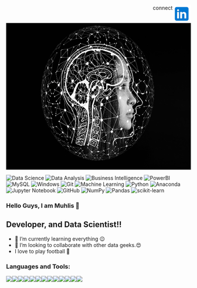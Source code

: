 

<a href="https://www.linkedin.com/in/muhliscm/"><img src="images/icons8-linkedin-240.png" alt="LinkedIn Profile" width="50" height="50" align="right"></img></a>
<p align="right">connect</p>
<img src="images/ai.jpg" align=center width="600" height="400" ></img>



![Data Science](https://img.shields.io/badge/%20-%20Data%20Science-blueviolet?style=for-the-badge)
![Data Analysis](https://img.shields.io/badge/%20-Data%20Analysis-9cf?style=flat-square&logo=appveyor)
![Business Intelligence](https://img.shields.io/badge/Business-Intelligence-violet)
![PowerBI](https://img.shields.io/badge/PowerBI-MS-yellow)
![MySQL](https://img.shields.io/badge/mysql-%2300f.svg?style=for-the-badge&logo=mysql&logoColor=white)
![Windows](https://img.shields.io/badge/Windows-0078D6?style=for-the-badge&logo=windows&logoColor=white)
![Git](https://img.shields.io/badge/git-%23F05033.svg?style=for-the-badge&logo=git&logoColor=white)
![Machine Learning](https://img.shields.io/badge/%20-Machine%20Learning-important?style=for-the-badge)
![Python](https://img.shields.io/badge/python-3670A0?style=for-the-badge&logo=python&logoColor=ffdd54)
![Anaconda](https://img.shields.io/badge/Anaconda-%2344A833.svg?style=for-the-badge&logo=anaconda&logoColor=white)
![Jupyter Notebook](https://img.shields.io/badge/jupyter-%23FA0F00.svg?style=for-the-badge&logo=jupyter&logoColor=white)
![GitHub](https://img.shields.io/badge/github-%23121011.svg?style=for-the-badge&logo=github&logoColor=white)
![NumPy](https://img.shields.io/badge/numpy-%23013243.svg?style=for-the-badge&logo=numpy&logoColor=white)
![Pandas](https://img.shields.io/badge/pandas-%23150458.svg?style=for-the-badge&logo=pandas&logoColor=white)
![scikit-learn](https://img.shields.io/badge/scikit--learn-%23F7931E.svg?style=for-the-badge&logo=scikit-learn&logoColor=white)

### Hello Guys, I am Muhlis 👋
##  Developer, and Data Scientist!!

- 🌱 I’m currently learning everything 😉
- 👯 I’m looking to collaborate with other data geeks.😍
-  I love to play football 🧡

### Languages and Tools:

<img align="left" src="https://cdn.jsdelivr.net/npm/programming-languages-logos/src/python/python.png" height="50">
<img align="left" src="https://cdn.jsdelivr.net/npm/programming-languages-logos/src/javascript/javascript.png" height="50">
<img align="left" src="https://cdn.jsdelivr.net/npm/programming-languages-logos/src/html/html.png" height="50">
<img align="left" src="https://github.com/Muhliscm/devicon/blob/master/icons/css3/css3-original-wordmark.svg" height="50">
<img align="left" src="https://github.com/Muhliscm/devicon/blob/master/icons/bootstrap/bootstrap-original.svg" height="50">
<img align="left" src="https://github.com/Muhliscm/devicon/blob/master/icons/pandas/pandas-original-wordmark.svg" height="50">
<img align="left" src="https://github.com/Muhliscm/devicon/blob/master/icons/numpy/numpy-original-wordmark.svg" height="50">
<img align="left" src="https://github.com/Muhliscm/devicon/blob/master/icons/mysql/mysql-original-wordmark.svg" height="50">
<img align="left" src="https://github.com/Muhliscm/devicon/blob/master/icons/microsoftsqlserver/microsoftsqlserver-plain-wordmark.svg" height="50">


<img align="left" src="https://github.com/Muhliscm/devicon/blob/master/icons/mongodb/mongodb-original-wordmark.svg" height="50">
<img align="left" src="https://github.com/Muhliscm/devicon/blob/master/icons/express/express-original-wordmark.svg" height="50">
<img align="left" src="https://github.com/Muhliscm/devicon/blob/master/icons/react/react-original-wordmark.svg" height="50">
<img align="left" src="https://github.com/Muhliscm/devicon/blob/master/icons/nodejs/nodejs-plain.svg" height="50">
<!--
**Muhliscm/Muhliscm** is a ✨ _special_ ✨ repository because its `README.md` (this file) appears on your GitHub profile.

Here are some ideas to get you started:

- 🔭 I’m currently working on ...
- 🌱 I’m currently learning ...
- 👯 I’m looking to collaborate on ...
- 🤔 I’m looking for help with ...
- 💬 Ask me about ...
- 📫 How to reach me: ...
- 😄 Pronouns: ...
- ⚡ Fun fact: ...
-->
